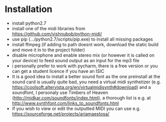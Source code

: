# Installation
* install python2.7
* install one of the midi libraries from <https://github.com/vishnubob/python-midi/>
* use pip (.../python2.7/scripts/pip.exe) to install all missing packages
* install ffmpeg (if adding to path doesnt work, download the static build and move it in
to the project folder)
* disable microphone and enable stereo mix (or however it is called on your device) to feed
sound output as an input for the mp3 file
* i personally prefer to work with pycharm, there is a free version or you can get a student
licence if you have an ISIC
* It is a good idea to install a better sound font as the one preinstall at the sound card 
is usually quite bad, you need a virtual midi synthetizer 
(e.g. https://coolsoft.altervista.org/en/virtualmidisynth#download) and a soundfont,
I personaly use Timbers of Heaven (http://midkar.com/soundfonts/index.html), a thorough list
is e.g. at http://www.synthfont.com/links_to_soundfonts.html
* If you wish to view or edit the outputted MIDI you can use e.g.
https://sourceforge.net/projects/ariamaestosa/
